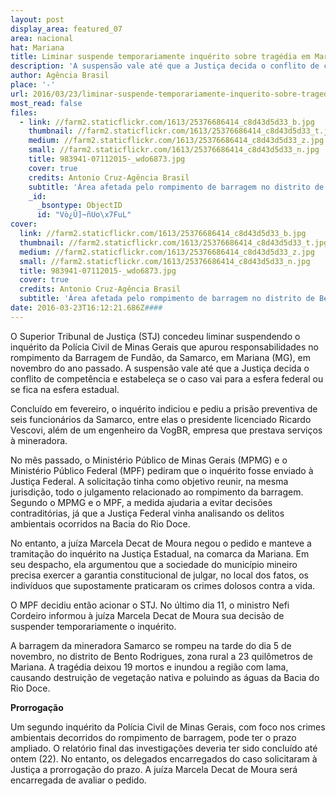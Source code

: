```yaml
---
layout: post
display_area: featured_07
area: nacional
hat: Mariana
title: Liminar suspende temporariamente inquérito sobre tragédia em Mariana
description: 'A suspensão vale até que a Justiça decida o conflito de competência e estabeleça se o caso vai para a esfera federal ou '
author: Agência Brasil
place: '-'
url: 2016/03/23/liminar-suspende-temporariamente-inquerito-sobre-tragedia-em-mariana/
most_read: false
files:
  - link: //farm2.staticflickr.com/1613/25376686414_c8d43d5d33_b.jpg
    thumbnail: //farm2.staticflickr.com/1613/25376686414_c8d43d5d33_t.jpg
    medium: //farm2.staticflickr.com/1613/25376686414_c8d43d5d33_z.jpg
    small: //farm2.staticflickr.com/1613/25376686414_c8d43d5d33_n.jpg
    title: 983941-07112015-_wdo6873.jpg
    cover: true
    credits: Antonio Cruz-Agência Brasil
    subtitle: 'Área afetada pelo rompimento de barragem no distrito de Bento Rodrigues,   zona rural de Mariana, em Minas Gerais'
    _id:
      _bsontype: ObjectID
      id: "Vò¿Û]~ñUo\x7FuL"
cover:
  link: //farm2.staticflickr.com/1613/25376686414_c8d43d5d33_b.jpg
  thumbnail: //farm2.staticflickr.com/1613/25376686414_c8d43d5d33_t.jpg
  medium: //farm2.staticflickr.com/1613/25376686414_c8d43d5d33_z.jpg
  small: //farm2.staticflickr.com/1613/25376686414_c8d43d5d33_n.jpg
  title: 983941-07112015-_wdo6873.jpg
  cover: true
  credits: Antonio Cruz-Agência Brasil
  subtitle: 'Área afetada pelo rompimento de barragem no distrito de Bento Rodrigues,   zona rural de Mariana, em Minas Gerais'
date: 2016-03-23T16:12:21.686Z####
---
```

<p>O Superior Tribunal de Justi&ccedil;a (STJ) concedeu liminar suspendendo o inqu&eacute;rito da Pol&iacute;cia Civil de Minas Gerais que apurou responsabilidades no rompimento da Barragem de Fund&atilde;o, da Samarco, em Mariana (MG), em novembro do ano passado. A suspens&atilde;o vale at&eacute; que a Justi&ccedil;a decida o conflito de compet&ecirc;ncia e estabele&ccedil;a se o caso vai para a esfera federal ou se fica na esfera estadual.</p>

<p>Conclu&iacute;do em fevereiro, o inqu&eacute;rito indiciou e pediu a pris&atilde;o preventiva de seis funcion&aacute;rios da Samarco, entre elas o presidente licenciado Ricardo Vescovi, al&eacute;m de um engenheiro da VogBR, empresa que prestava servi&ccedil;os &agrave; mineradora.</p>

<p>No m&ecirc;s passado, o Minist&eacute;rio P&uacute;blico de Minas Gerais (MPMG) e o Minist&eacute;rio P&uacute;blico Federal (MPF) pediram que o inqu&eacute;rito fosse enviado &agrave; Justi&ccedil;a Federal. A solicita&ccedil;&atilde;o tinha como objetivo reunir, na mesma jurisdi&ccedil;&atilde;o, todo o julgamento relacionado ao rompimento da barragem. Segundo o MPMG e o MPF, a medida ajudaria a evitar decis&otilde;es contradit&oacute;rias, j&aacute; que a Justi&ccedil;a Federal vinha analisando os delitos ambientais ocorridos na Bacia do Rio Doce.</p>

<p>No entanto, a ju&iacute;za Marcela Decat de Moura negou o pedido e manteve a tramita&ccedil;&atilde;o do inqu&eacute;rito na Justi&ccedil;a Estadual, na comarca da Mariana. Em seu despacho, ela argumentou que a sociedade do munic&iacute;pio mineiro precisa exercer a garantia constitucional de julgar, no local dos fatos, os indiv&iacute;duos que supostamente praticaram os crimes dolosos contra a vida.</p>

<p>O MPF decidiu ent&atilde;o acionar o STJ. No &uacute;ltimo dia 11, o ministro Nefi Cordeiro informou &agrave; ju&iacute;za Marcela Decat de Moura sua decis&atilde;o de suspender temporariamente o inqu&eacute;rito.</p>

<p>A barragem da mineradora Samarco se rompeu na tarde do dia 5 de novembro, no distrito de Bento Rodrigues, zona rural a 23 quil&ocirc;metros de Mariana. A trag&eacute;dia deixou 19 mortos e inundou a regi&atilde;o com lama, causando destrui&ccedil;&atilde;o de vegeta&ccedil;&atilde;o nativa e poluindo as &aacute;guas da Bacia do Rio Doce.</p>

<p><strong>Prorroga&ccedil;&atilde;o</strong></p>

<p>Um segundo inqu&eacute;rito da Pol&iacute;cia Civil de Minas Gerais, com foco nos crimes ambientais decorridos do rompimento de barragem, pode ter o prazo ampliado. O relat&oacute;rio final das investiga&ccedil;&otilde;es deveria ter sido conclu&iacute;do at&eacute; ontem (22). No entanto, os delegados encarregados do caso solicitaram &agrave; Justi&ccedil;a a prorroga&ccedil;&atilde;o do prazo. A ju&iacute;za Marcela Decat de Moura ser&aacute; encarregada de avaliar o pedido.</p>

